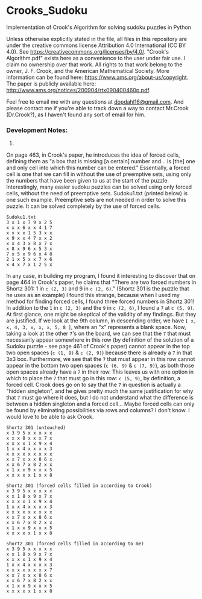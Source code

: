 # Crooks_Sudoku
Implementation of Crook's Algorithm for solving sudoku puzzles in Python

Unless otherwise explicitly stated in the file, all files in this repository are under the creative commons license Attribution 4.0 International (CC BY 4.0). See https://creativecommons.org/licenses/by/4.0/. "Crook's Algorithm.pdf" exists here as a convenience to the user under fair use. I claim no ownership over that work. All rights to that work belong to the owner, J. F. Crook, and the American Mathematical Society. More information can be found here: https://www.ams.org/about-us/copyright. The paper is publicly available here: http://www.ams.org/notices/200904/rtx090400460p.pdf.

Feel free to email me with any questions at dopdahl16@gmail.com. And please contact me if you're able to track down a way to contact Mr.Crook (Dr.Crook?), as I haven't found any sort of email for him.

### Development Notes:
1.
On page 463, in Crook's paper, he introduces the idea of forced cells, defining them as "a box that is missing [a certain] number and... is [the] one and only cell into which this number can be entered." Essentially, a forced cell is one that we can fill in without the use of preemptive sets, using only the numbers that have been given to us at the start of the puzzle. Interestingly, many easier sudoku puzzles can be solved using only forced cells, without the need of preemptive sets. Sudoku1.txt (printed below) is one such example. Preemptive sets are not needed in order to solve this puzzle. It can be solved completely by the use of forced cells.
```
Sudoku1.txt
3 x 1 x 7 9 x 2 5
x x x 6 x x 4 1 7
x x x x 1 5 3 x x
x 9 x x 4 7 x x 2
x x 4 3 x 8 x 7 x
x 8 x 9 6 x 5 3 x
7 x 5 x 9 6 x 4 8
2 1 x 5 x x 7 x 6
x 4 x 7 x 1 2 5 x
```
In any case, in building my program, I found it interesting to discover that on page 464 in Crook's paper, he claims that "There are two forced numbers in Shortz 301: 1 in `c (2, 3)` and 9 in `c (2, 6)`." (Shortz 301 is the puzzle that he uses as an example) I found this strange, because when I used my method for finding forced cells, I found three forced numbers in Shortz 301! In addition to the `1` in `c (2, 3)` and the `9` in `c (2, 6)`, I found a `7` at `c (5, 9)`. At first glance, one might be skeptical of the validity of my findings. But they are justified. If we look at the 9th column, in descending order, we have `[ x, x, 4, 3, x, x, x, 5, 8 ]`, where an "x" represents a blank space. Now, taking a look at the other `7`'s on the board, we can see that the `7` that must necessarily appear somewhere in this row (by definition of the solution of a Sudoku puzzle - see page 461 of Crook's paper) cannot appear in the top two open spaces (`c (1, 9)` & `c (2, 9)`) because there is already a `7` in that 3x3 box. Furthermore, we see that the `7` that must appear in this row cannot appear in the bottom two open spaces (`c (6, 9)` & `c (7, 9)`), as both those open spaces already have a `7` in their row. This leaves us with one option in which to place the `7` that must go in this row: `c (5, 9)`, by definition, a forced cell.
Crook does go on to say that the `7` in question is actually a "hidden singleton", and he gives pretty much the same justification for why that `7` must go where it does, but I do not understand what the difference is between a hidden singleton and a forced cell... Maybe forced cells can only be found by eliminating possibilities via rows and columns? I don't know. I would love to be able to ask Crook.
```
Shortz 301 (untouched)
x 3 9 5 x x x x x
x x x 8 x x x 7 x
x x x x 1 x 9 x 4
1 x x 4 x x x x 3
x x x x x x x x x
x x 7 x x x 8 6 x
x x 6 7 x 8 2 x x
x 1 x x 9 x x x 5
x x x x x 1 x x 8
```
```
Shortz 301 (forced cells filled in according to Crook)
x 3 9 5 x x x x x
x x 1 8 x 9 x 7 x
x x x x 1 x 9 x 4
1 x x 4 x x x x 3
x x x x x x x x x
x x 7 x x x 8 6 x
x x 6 7 x 8 2 x x
x 1 x x 9 x x x 5
x x x x x 1 x x 8
```
```
Shortz 301 (forced cells filled in according to me)
x 3 9 5 x x x x x
x x 1 8 x 9 x 7 x
x x x x 1 x 9 x 4
1 x x 4 x x x x 3
x x x x x x x x 7
x x 7 x x x 8 6 x
x x 6 7 x 8 2 x x
x 1 x x 9 x x x 5
x x x x x 1 x x 8
```
